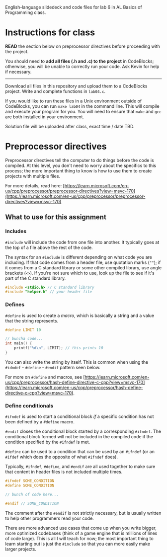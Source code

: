 English-language slidedeck and code files for lab 6 in AL Basics of Programming class.

# Instructions for class

**READ** the section below on preprocessor directives before proceeding with the project.

You should need to **add all files (.h and .c) to the project** in CodeBlocks; otherwise, you will be unable to correctly run your code. Ask Kevin for help if necessary.

---

Download all files in this repository and upload them to a CodeBlocks project. Write and complete functions in `lab04.c`. 

If you would like to run these files in a Unix environment outside of CodeBlocks, you can run `make lab04` in the command line. This will compile and execute your program for you. You will need to ensure that `make` and `gcc` are both installed in your environment. 

Solution file will be uploaded after class, exact time / date TBD.

# Preprocessor directives

Preprocessor directives tell the computer to do things before the code is compiled. At this level, you don't need to worry about the specifics to this process; the more important thing to know is how to use them to create projects with multiple files.

For more details, read here: [https://learn.microsoft.com/en-us/cpp/preprocessor/preprocessor-directives?view=msvc-170](https://learn.microsoft.com/en-us/cpp/preprocessor/preprocessor-directives?view=msvc-170) 

## What to use for this assignment

### Includes

`#include` will include the code from one file into another. It typically goes at the top of a file above the rest of the code. 

The syntax for an `#include` is different depending on what code you are including. If that code comes from a header file, use quotation marks (`""`); if it comes from a C standard library or some other compiled library, use angle brackets (`<>`). If you're not sure which to use, look up the file to see if it's part of the C standard library.

```c
#include <stdio.h> // C standard library
#include "helper.h" // your header file
```

### Defines

`#define` is used to create a *macro*, which is basically a string and a value that the string represents.

```c
#define LIMIT 10

// buncha code...
int main() {
    printf("%d\n", LIMIT); // this prints 10
}

```

You can also write the string by itself. This is common when using the `#idndef` - `#define` - `#endif` pattern seen below.

For more on `#define` and macros, see [https://learn.microsoft.com/en-us/cpp/preprocessor/hash-define-directive-c-cpp?view=msvc-170](https://learn.microsoft.com/en-us/cpp/preprocessor/hash-define-directive-c-cpp?view=msvc-170).

### Define conditionals

`#ifndef` is used to start a conditional block *if* a specific condition has not been defined by a `#define` macro. 

`#endif` closes the conditional block started by a corresponding `#ifndef`. The conditional block formed will not be included in the compiled code if the condition specified by the `#ifndef` is met.

`#define` can be used to a condition that can be used by an `#ifndef` (or an `#ifdef` which does the opposite of what `#ifndef` does).

Typically, `#ifndef`, `#define`, and `#endif` are all used together to make sure that content in header files is not included multiple times.

```c
#ifndef SOME_CONDITION
#define SOME_CONDITION

// bunch of code here...

#endif // SOME_CONDITION
```

The comment after the `#endif` is not strictly necessary, but is usually written to help other programmers read your code.

There are more advanced use cases that come up when you write bigger, more optimized codebases (think of a game engine that is millions of lines of code large). This is all I will teach for now; the most important thing to learn starting out is just the `#include` so that you can more easily make larger projects.

